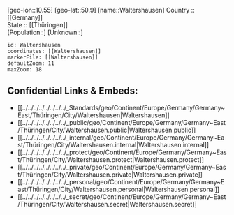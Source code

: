 ﻿---
location: [50.9,10.55] 
mapzoom: [7,12] 
mapmarker: city 
type: City
tags:
- geo/City


SpocWebEntityId: 35430
isDeleted: false
confidential: public

---
[geo-lon::10.55] 
[geo-lat::50.9] 
[name::Waltershausen] 
Country :: [[Germany]]  
State :: [[Thüringen]]  
[Population::] 
[Unknown::] 


```leaflet
id: Waltershausen
coordinates: [[Waltershausen]] 
markerFile: [[Waltershausen]] 
defaultZoom: 11 
maxZoom: 18
```


## Confidential Links & Embeds: 
- [[../../../../../../../../_Standards/geo/Continent/Europe/Germany/Germany~East/Thüringen/City/Waltershausen|Waltershausen]] 
- [[../../../../../../../../_public/geo/Continent/Europe/Germany/Germany~East/Thüringen/City/Waltershausen.public|Waltershausen.public]] 
- [[../../../../../../../../_internal/geo/Continent/Europe/Germany/Germany~East/Thüringen/City/Waltershausen.internal|Waltershausen.internal]] 
- [[../../../../../../../../_protect/geo/Continent/Europe/Germany/Germany~East/Thüringen/City/Waltershausen.protect|Waltershausen.protect]] 
- [[../../../../../../../../_private/geo/Continent/Europe/Germany/Germany~East/Thüringen/City/Waltershausen.private|Waltershausen.private]] 
- [[../../../../../../../../_personal/geo/Continent/Europe/Germany/Germany~East/Thüringen/City/Waltershausen.personal|Waltershausen.personal]] 
- [[../../../../../../../../_secret/geo/Continent/Europe/Germany/Germany~East/Thüringen/City/Waltershausen.secret|Waltershausen.secret]] 
